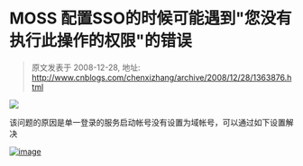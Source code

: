 # MOSS 配置SSO的时候可能遇到"您没有执行此操作的权限"的错误 
> 原文发表于 2008-12-28, 地址: http://www.cnblogs.com/chenxizhang/archive/2008/12/28/1363876.html 


![](http://hiphotos.baidu.com/solorez/pic/item/cb369def2e4da3e0ce1b3ea5.jpg)

 该问题的原因是单一登录的服务启动帐号没有设置为域帐号，可以通过如下设置解决

 [![image](http://www.cnblogs.com/images/cnblogs_com/chenxizhang/WindowsLiveWriter/MOSSSSO_7F70/image_thumb.png)](http://www.cnblogs.com/images/cnblogs_com/chenxizhang/WindowsLiveWriter/MOSSSSO_7F70/image_2.png)

